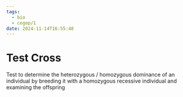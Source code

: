 ```yaml
---
tags:
  - bio
  - cegep/1
date: 2024-11-14T16:55:48
---
```


# Test Cross

Test to determine the heterozygous / homozygous dominance of an individual by breeding it with a homozygous recessive individual and examining the offspring
